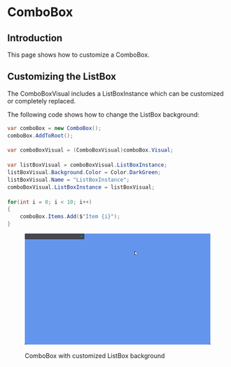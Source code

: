 # ComboBox

## Introduction

This page shows how to customize a ComboBox.

## Customizing the ListBox

The ComboBoxVisual includes a ListBoxInstance which can be customized or completely replaced.

The following code shows how to change the ListBox background:

```csharp
var comboBox = new ComboBox();
comboBox.AddToRoot();

var comboBoxVisual = (ComboBoxVisual)comboBox.Visual;

var listBoxVisual = comboBoxVisual.ListBoxInstance;
listBoxVisual.Background.Color = Color.DarkGreen;
listBoxVisual.Name = "ListBoxInstance";
comboBoxVisual.ListBoxInstance = listBoxVisual;

for(int i = 0; i < 10; i++)
{
    comboBox.Items.Add($"Item {i}");
}
```

<figure><img src="../../../../.gitbook/assets/05_21 16 27.gif" alt=""><figcaption><p>ComboBox with customized ListBox background</p></figcaption></figure>
